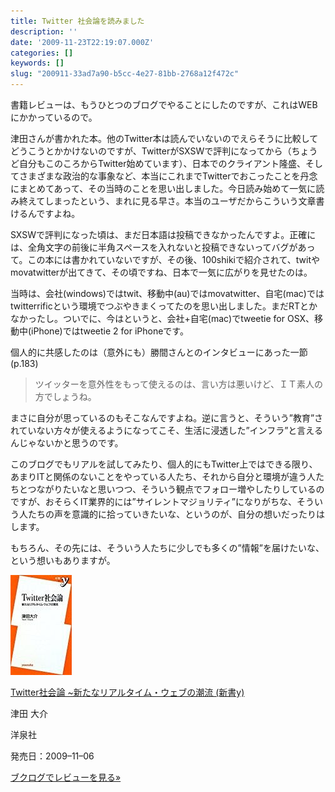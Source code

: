 ```yaml
---
title: Twitter 社会論を読みました
description: ''
date: '2009-11-23T22:19:07.000Z'
categories: []
keywords: []
slug: "200911-33ad7a90-b5cc-4e27-81bb-2768a12f472c"
---
```

書籍レビューは、もうひとつのブログでやることにしたのですが、これはWEBにかかっているので。

津田さんが書かれた本。他のTwitter本は読んでいないのでえらそうに比較してどうこうとかかけないのですが、TwitterがSXSWで評判になってから（ちょうど自分もこのころからTwitter始めています）、日本でのクライアント隆盛、そしてさまざまな政治的な事象など、本当にこれまでTwitterでおこったことを丹念にまとめてあって、その当時のことを思い出しました。今日読み始めて一気に読み終えてしまったという、まれに見る早さ。本当のユーザだからこういう文章書けるんですよね。

SXSWで評判になった頃は、まだ日本語は投稿できなかったんですよ。正確には、全角文字の前後に半角スペースを入れないと投稿できないってバグがあって。この本には書かれていないですが、その後、100shikiで紹介されて、twitやmovatwitterが出てきて、その頃ですね、日本で一気に広がりを見せたのは。

当時は、会社(windows)ではtwit、移動中(au)ではmovatwitter、自宅(mac)ではtwitterrificという環境でつぶやきまくってたのを思い出しました。まだRTとかなかったし。ついでに、今はというと、会社+自宅(mac)でtweetie for OSX、移動中(iPhone)ではtweetie 2 for iPhoneです。

個人的に共感したのは（意外にも）勝間さんとのインタビューにあった一節(p.183)

> ツイッターを意外性をもって使えるのは、言い方は悪いけど、ＩＴ素人の方でしょうね。

まさに自分が思っているのもそこなんですよね。逆に言うと、そういう”教育”されていない方々が使えるようになってこそ、生活に浸透した”インフラ”と言えるんじゃないかと思うのです。

このブログでもリアルを試してみたり、個人的にもTwitter上ではできる限り、あまりITと関係のないことをやっている人たち、それから自分と環境が違う人たちとつながりたいなと思いつつ、そういう観点でフォロー増やしたりしているのですが、おそらくIT業界的には”サイレントマジョリティ”になりがちな、そういう人たちの声を意識的に拾っていきたいな、というのが、自分の想いだったりはします。

もちろん、その先には、そういう人たちに少しでも多くの”情報”を届けたいな、という想いもありますが。

![](0__IPv__klWC3E2FQ__bB.jpg)

[Twitter社会論 ~新たなリアルタイム・ウェブの潮流 (新書y)](http://www.amazon.co.jp/gp/product/4862484824?tag=qli-22&linkCode=as1)

津田 大介

洋泉社

発売日：2009–11–06

[ブクログでレビューを見る»](http://booklog.jp/asin/4862484824)